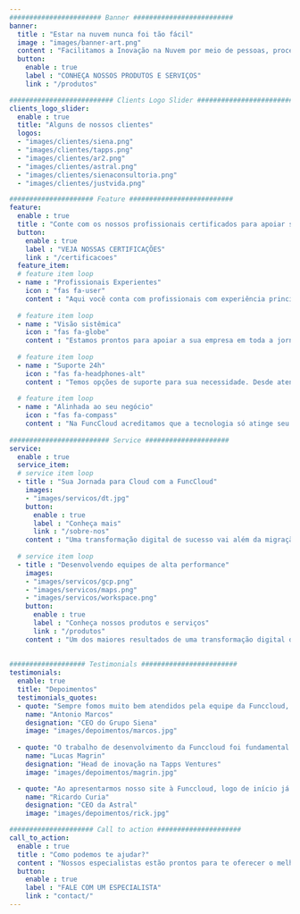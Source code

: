 ```yaml
---
####################### Banner #########################
banner:
  title : "Estar na nuvem nunca foi tão fácil"
  image : "images/banner-art.png"
  content : "Facilitamos a Inovação na Nuvem por meio de pessoas, processos e tecnologia. <br> A Transformação digital da sua empresa começa agora!"
  button:
    enable : true
    label : "CONHEÇA NOSSOS PRODUTOS E SERVIÇOS"
    link : "/produtos"

########################## Clients Logo Slider #########################
clients_logo_slider:
  enable : true
  title: "Alguns de nossos clientes"
  logos:
  - "images/clientes/siena.png"
  - "images/clientes/tapps.png"
  - "images/clientes/ar2.png"
  - "images/clientes/astral.png"
  - "images/clientes/sienaconsultoria.png"
  - "images/clientes/justvida.png"

##################### Feature ##########################
feature:
  enable : true
  title : "Conte com os nossos profissionais certificados para apoiar sua jornada na Nuvem."
  button:
    enable : true
    label : "VEJA NOSSAS CERTIFICAÇÕES"
    link : "/certificacoes"
  feature_item:
  # feature item loop
  - name : "Profissionais Experientes"
    icon : "fas fa-user"
    content : "Aqui você conta com profissionais com experiência principais nuvens do mercado."
    
  # feature item loop
  - name : "Visão sistêmica"
    icon : "fas fa-globe"
    content : "Estamos prontos para apoiar a sua empresa em toda a jornada de tecnologia."
    
  # feature item loop
  - name : "Suporte 24h"
    icon : "fas fa-headphones-alt"
    content : "Temos opções de suporte para sua necessidade. Desde atendimentos em horário comercial até atendimento 24h."
    
  # feature item loop
  - name : "Alinhada ao seu negócio"
    icon : "fas fa-compass"
    content : "Na FuncCloud acreditamos que a tecnologia só atinge seu valor máximo se estiver alinhada ao negócio."   
      
######################### Service #####################
service:
  enable : true
  service_item:
  # service item loop
  - title : "Sua Jornada para Cloud com a FuncCloud"
    images:
    - "images/servicos/dt.jpg"
    button:
      enable : true
      label : "Conheça mais"
      link : "/sobre-nos"
    content : "Uma transformação digital de sucesso vai além da migração de serviços para a nuvem. Ela tem que permitir que uma empresa crie vantagens competitivas ao acelerar seu processo de inovação, reduzir custos e aumentar a eficiência operacional. <br> Aqui na FuncCloud há mais de 5 anos transformamos nossos clientes usando uma combinação de serviços de consultoria com soluções avançadas de TI, adequadas a cada cliente. <br> Faça como nossos clientes que confiaram a sua jornada de transformação à FuncCloud."
      
  # service item loop
  - title : "Desenvolvendo equipes de alta performance"
    images:
    - "images/servicos/gcp.png"
    - "images/servicos/maps.png"
    - "images/servicos/workspace.png"
    button:
      enable : true
      label : "Conheça nossos produtos e serviços"
      link : "/produtos"
    content : "Um dos maiores resultados de uma transformação digital de sucesso é o aumento da performance de toda a organização. Por isto, nossos serviços engajam toda a empresa, da área de TI à área comercial, cobrindo desde uma migração para o Google Workspace, até a implementação de soluções de Geolocalização e/ou de Machine Learning e Inteligência Artificial."
       
       
################### Testimonials ########################
testimonials:
  enable: true
  title: "Depoimentos"
  testimonials_quotes:
  - quote: "Sempre fomos muito bem atendidos pela equipe da Funccloud, pois estão sempre prontos a nos atender e tirar nossas dúvidas, dando soluções para os problemas, auxiliando nossos colaboradores! O atendimento é perfeito!"
    name: "Antonio Marcos"
    designation: "CEO do Grupo Siena"
    image: "images/depoimentos/marcos.jpg"
    
  - quote: "O trabalho de desenvolvimento da Funccloud foi fundamental para conquistarmos um grande cliente. Sempre atenciosos com nossas dúvidas, a equipe foi ágil na execução e comprometidos com nosso sucesso. Estamos muito satisfeitos com o trabalho."
    name: "Lucas Magrin"
    designation: "Head de inovação na Tapps Ventures"
    image: "images/depoimentos/magrin.jpg"

  - quote: "Ao apresentarmos nosso site à Funccloud, logo de início já detectaram diversos pontos de melhoria, e ao final, sentimos o resultado imediato como, maiores visualizações. Com isso, alavancamos nossas vendas, através de nosso e-comerce que é uma ferramenta muito importante para o faturamento de nossa empresa."
    name: "Ricardo Curia"
    designation: "CEO da Astral"
    image: "images/depoimentos/rick.jpg"

##################### Call to action #####################
call_to_action:
  enable : true
  title : "Como podemos te ajudar?"
  content : "Nossos especialistas estão prontos para te oferecer o melhor para o seu negócio."
  button:
    enable : true
    label : "FALE COM UM ESPECIALISTA"
    link : "contact/"
---
```

